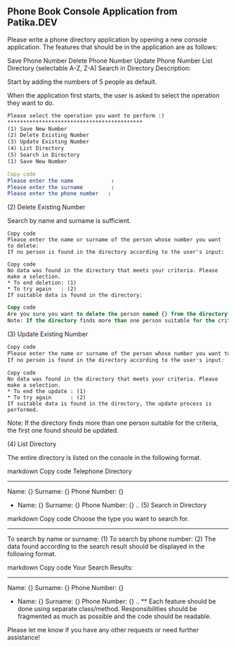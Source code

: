 ## Phone Book Console Application from Patika.DEV

Please write a phone directory application by opening a new console application. The features that should be in the application are as follows:

Save Phone Number
Delete Phone Number
Update Phone Number
List Directory (selectable A-Z, Z-A)
Search in Directory
Description:

Start by adding the numbers of 5 people as default.

When the application first starts, the user is asked to select the operation they want to do.

```markdown
Please select the operation you want to perform :) 
******************************************* 
(1) Save New Number 
(2) Delete Existing Number 
(3) Update Existing Number 
(4) List Directory 
(5) Search in Directory
(1) Save New Number
```

```yaml
Copy code
Please enter the name            : 
Please enter the surname         :
Please enter the phone number   :
```

(2) Delete Existing Number

Search by name and surname is sufficient.

```arduino
Copy code
Please enter the name or surname of the person whose number you want to delete:
If no person is found in the directory according to the user's input:
```

```vbnet
Copy code
No data was found in the directory that meets your criteria. Please make a selection.
* To end deletion: (1)
* To try again   : (2)
If suitable data is found in the directory:
```

```sql
Copy code
Are you sure you want to delete the person named {} from the directory? (y/n)
Note: If the directory finds more than one person suitable for the criteria, the first one found should be deleted.
```

(3) Update Existing Number

```css
Copy code
Please enter the name or surname of the person whose number you want to update:
If no person is found in the directory according to the user's input:
```

```vbnet
Copy code
No data was found in the directory that meets your criteria. Please make a selection.
* To end the update : (1)
* To try again      : (2)
If suitable data is found in the directory, the update process is performed.
```

Note: If the directory finds more than one person suitable for the criteria, the first one found should be updated.

(4) List Directory

The entire directory is listed on the console in the following format.

markdown
Copy code
Telephone Directory
**********************************************
Name: {} Surname: {} Phone Number: {} 
- Name: {} Surname: {} Phone Number: {} ..
(5) Search in Directory

markdown
Copy code
Choose the type you want to search for.
**********************************************
To search by name or surname: (1) 
To search by phone number: (2)
The data found according to the search result should be displayed in the following format.

markdown
Copy code
Your Search Results:
**********************************************
Name: {} Surname: {} Phone Number: {} 
- Name: {} Surname: {} Phone Number: {} ..
** Each feature should be done using separate class/method. Responsibilities should be fragmented as much as possible and the code should be readable.

Please let me know if you have any other requests or need further assistance!
